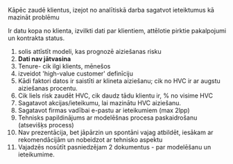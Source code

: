 

Kāpēc zaudē klientus, izejot no analītiskā darba sagatvot ieteiktumus kā mazināt problēmu

Ir datu kopa no klienta, izvilkti dati par klientiem, attēlotie pirktie pakalpojumi un kontrakta status. 

1. solis attīstīt modeli, kas prognozē aiziešanas risku
  2. **Dati nav jātvasina**
  3. Tenure- cik ilgi klients, mēnešos
4. izveidot 'high-value customer' definīciju
5. Kādi faktori datos ir saistīti ar klineta aiziešanu; cik no HVC ir ar augstu aiziešanas procentu.
6. Cik liels risk zaudēt HVC, cik daudz tādu klientu ir, % no visime HVC
7. Sagatavot akcijas/ieteikumu, lai mazinātu HVC aiziešanu.
8. Sagatavot firmas vadībai e-pastu ar ieteikumiem (max 2lpp)
9. Tehnisks papildinājums ar modelēšnas procesa paskaidrošanu (atsevišķs process)
10. Nav prezentācija, bet jāpārzin un spontāni vajag atbildēt, iesākam ar rekomendācijām un nobeidzot ar tehnisko aspektu
11. Vajadzēs nosūtīt pasniedzējam 2 dokumentus - par modelēšanu un ieteikumime.
